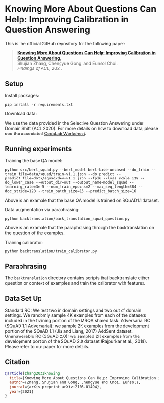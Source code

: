 # Knowing More About Questions Can Help: Improving Calibration in Question Answering

This is the official GitHub repository for the following paper:

> **[Knowing More About Questions Can Help: Improving Calibration in Question Answering.]()**  
> Shujian Zhang, Chengyue Gong, and Eunsol Choi.  
> _Findings of ACL_, 2021.  

## Setup
Install packages:

```
pip install -r requirements.txt
```

Download data:

We use the data provided in the Selective Question Answering under Domain Shift (ACL 2020). For more details on how to download data, please see the associated [CodaLab Worksheet](https://worksheets.codalab.org/worksheets/0xea5a522788f743acb4fbf9e60065be8f).


## Running experiments
Training the base QA model:

```
python src/bert_squad.py --bert_model bert-base-uncased --do_train --train_file=data/squad/train-v1.1.json --do_predict --predict_file=data/squad/dev-v1.1.json --fp16 --loss_scale 128 --do_lower_case --output_dir=out --output_name=model_squad --learning_rate=3e-5 --num_train_epochs=2 --max_seq_length=384 --doc_stride=128 --train_batch_size=16 --predict_batch_size=16
```
Above is an example that the base QA model is trained on SQuAD1.1 dataset. 

Data augmentation via paraphrasing:

```
python backtranslation/back_translation_squad_question.py
```
Above is an example that the paraphrasing through the backtranslation on the question of the examples.

Training calibrator:

```
python backtranslation/train_calibrator.py
```


## Paraphrasing
The `backtranslation` directory contains scripts that backtranslate either question or context of examples and train the calibrator with features. 

## Data Set Up
Standard RC: We test two in domain settings and two out of domain settings. We randomly sample 4K examples from each of the datasets included in the training portion of the MRQA
shared task.
Adversarial RC (SQuAD 1.1 Adversarial): we sample 2K examples from the development portion of the SQuAD 1.1 (Jia and
Liang, 2017) AddSent dataset.
Unanswerable RC (SQuAD 2.0): we sampled 2K examples from the development portion of the SQuAD 2.0 dataset (Rajpurkar et al., 2018).
Please refer to our paper for more details.


## Citation
```bibtex
@article{zhang2021knowing,
  title={Knowing More About Questions Can Help: Improving Calibration in Question Answering},
  author={Zhang, Shujian and Gong, Chengyue and Choi, Eunsol},
  journal={arXiv preprint arXiv:2106.01494},
  year={2021}
}